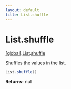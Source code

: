 ```yaml
---
layout: default
title: List.shuffle
---
```


# List.shuffle

[\[global\]]({{site.baseurl}}/docs/).[List]({{site.baseurl}}/docs/List/).[shuffle]({{site.baseurl}}/docs/List/shuffle/)

Shuffles the values in the list.

```cs
List.shuffle()
```

**Returns:** null
